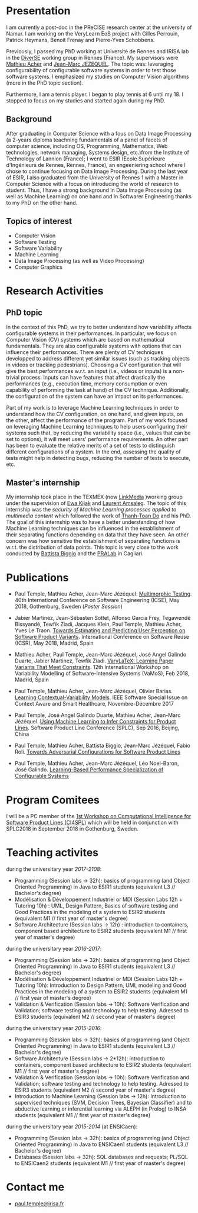 # Presentation

I am currently a post-doc in the PReCISE research center at the university of Namur.
I am working on the VeryLearn EoS project with Gilles Perrouin, Patrick Heymans, Benoit Frenay and Pierre-Yves Schobbens.

Previously, I passed my PhD working at Université de Rennes and IRISA lab in the [DiverSE](http://diverse.irisa.fr/) working group in Rennes (France).
My supervisors were [Mathieu Acher](http://www.mathieuacher.com/) and [Jean-Marc JEZEQUEL](http://people.irisa.fr/Jean-Marc.Jezequel/).
The topic was: leveraging configurability of configurable software systems in order to test those software systems.
I emphasized my studies on Computer Vision algorithms (more in the PhD topic section).

Furthermore, I am a tennis player. I began to play tennis at 6 until my 18. I stopped to focus on my studies and started again during my PhD.

## Background

After graduating in Computer Science with a fous on Data Image Processing (a 2-years diploma teachning fundamentals of a panel of facets of computer science, including OS, Programming, Mathematics, Web technologies, network managing, Systems design, etc.)from the Institute of Technology of Lannion (France); I went to ESIR (Ecole Supérieure d'Ingénieurs de Rennes, Rennes, France), an engeeniering school where I chose to continue focusing on Data Image Processing.
During the last year of ESIR, I also graduated from the University of Rennes 1 with a Master in Computer Science with a focus on introducing the world of research to student.
Thus, I have a strong background in Data Image Processing (as well as Machine Learning) on one hand and in Softwarer Engineering thanks to my PhD on the other hand.

## Topics of interest
* Computer Vision
* Software Testing
* Software Variability
* Machine Learning
* Data Image Processing (as well as Video Processing)
* Computer Graphics


# Research Activities

## PhD topic

In the context of this PhD, we try to better understand how variability affects configurable systems in their performances.
In particular, we focus on Computer Vision (CV) systems which are based on mathematical fundamentals.
They are also configurable systems with options that can influence their performances.
There are plenty of CV techniques developped to address different yet similar issues (such as tracking objects in videos or tracking pedestrians).
Choosing a CV configuration that will give the best performances w.r.t. an input (i.e., videos or inputs) is a non-trivial process. Inputs can have features that affect drastically the performances (e.g., execution time, memory consumption or even capability of performing the task at hand) of the CV technique.
Additionally, the configuration of the system can have an impact on its performances.

Part of my work is to leverage Machine Learning techniques in order to understand how the CV configuration, on one hand, and given inputs, on the other, affect the performance of the program.
Part of my work focused on leveraging Machine Learning techniques to help users configuring their systems such that, by reducing the variability space (i.e., values that can be set to options), it will meet users' performance requirements.
An other part has been to evaluate the relative merits of a set of tests to distinguish different configurations of a system.
In the end, assessing the quality of tests might help in detecting bugs, reducing the number of tests to execute, etc.

## Master's internship

My internship took place in the TEXMEX (now [LinkMedia](http://www-linkmedia.irisa.fr/) )working group under the supervision of [Ewa Kijak](http://www.irisa.fr/texmex/Ewa.Kijak/index_en.php) and [Laurent Amsaleg](http://people.rennes.inria.fr/Laurent.Amsaleg/).
The topic of this internship was the _security of Machine Learning processes applied to multimedia content_ which followed the work of [Thanh-Toan Do](https://sites.google.com/site/thanhtoando2212/) and his PhD.
The goal of this internship was to have a better understanding of how Machine Learning techniques can be influenced in the establishment of their separating functions depending on data that they have seen.
An other concern was how sensitive the establishment of separating functions is w.r.t. the distribution of data points.
This topic is very close to the work conducted by [Battista Biggio](https://pralab.diee.unica.it/en/BattistaBiggio) and the [PRALab](http://pralab.diee.unica.it/en) in Cagliari.


# Publications

* Paul Temple, Mathieu Acher, Jean-Marc Jézéquel. [Multimorphic Testing](https://hal.inria.fr/hal-01730163/). 40th International Conference on Software Engineering (ICSE), May 2018, Gothenburg, Sweden  (*Poster Session*)

* Jabier Martinez, Jean-Sébasten Sottet, Alfonso Garcia Frey, Tegawendé Bissyandé, Tewfik Ziadi, Jacques Klein, Paul Temple, Mathieu Acher, Yves Le Traon. [Towards Estimating and Predicting User Perception on Software Product Variants](http://hal.upmc.fr/hal-01720519). International Conference on Software Reuse (ICSR), May 2018, Madrid, Spain

* Mathieu Acher, Paul Temple, Jean-Marc Jézéquel, José Angel Galindo Duarte, Jabier Martinez, Tewfik Ziadi. [VaryLaTeX: Learning Paper Variants That Meet Constraints](https://hal.inria.fr/hal-01659161). 12th International Workshop on Variability Modelling of Software-Intensive Systems (VaMoS), Feb 2018, Madrid, Spain

* Paul Temple, Mathieu Acher, Jean-Marc Jézéquel, Olivier Barias. [Learning Contextual-Variability Models](http://resolver.ebscohost.com/openurl?sid=google&auinit=P&aulast=Temple&atitle=Learning+Contextual-Variability+Models&id=doi%3a10.1109%2fMS.2017.4121211&site=ftf-live). IEEE Software Special Issue on Context Aware and Smart Healthcare, Novembre-Décembre 2017

* Paul Temple, José Angel Galindo Duarte, Mathieu Acher, Jean-Marc Jézéquel. [Using Machine Learning to Infer Constraints for Product Lines](https://hal.inria.fr/hal-01323446). Software Product Line Conference (SPLC), Sep 2016, Beijing, China

* Paul Temple, Mathieu Acher, Battista Biggio, Jean-Marc Jézéquel, Fabio Roli. [Towards Adversarial Configurations for Software Product Lines](https://arxiv.org/abs/1805.12021)

* Paul Temple, Mathieu Acher, Jean-Marc Jézéquel, Léo Noel-Baron, José Galindo. [Learning-Based Performance Specialization of Configurable Systems](https://hal.inria.fr/hal-01467299)

# Program Comitees

I will be a PC member of the [1st Workshop on Computational Intelligence for Software Product Lines (CI4SPL)](https://ci4spl.github.io/) which will be held in conjunction with SPLC2018 in September 2018 in Gothenburg, Sweden.

# Teaching activites

during the universitary year *2017-2108*:
   * Programming (Session labs -> 32h): basics of programming (and Object Oriented Programming) in Java to ESIR1 students (equivalent L3 // Bachelor's degree)
   * Modélisation & Développement Industriel or MDI (Session Labs 12h + Tutoring 10h) : UML, Design Pattern, Basics of software testing and Good Practices in the modeling of a system to ESIR2 students (equivalent M1 // first year of master's degree)
   * Software Architecture (Session labs -> 12h) : introduction to containers, component based architecture to ESIR2 students (equivalent M1 // first year of master's degree)

during the universitary year *2016-2017*:
   * Programming (Session labs -> 32h): basics of programming (and Object Oriented Programming) in Java to ESIR1 students (equivalent L3 // Bachelor's degree)
   * Modélisation & Développement Industriel or MDI (Session Labs 12h + Tutoring 10h): Introduction to Design Pattern, UML modeling and Good Practices in the modeling of a system to ESIR2 students (equivalent M1 // first year of master's degree)
   * Validation & Verification (Session labs -> 10h): Software Verification and Validation; software testing and technology to help testing. Adressed to ESIR3 students (equivalent M2 // second year of master's degree)

during the universitary year *2015-2016*:
   * Programming (Session labs -> 32h): basics of programming (and Object Oriented Programming) in Java to ESIR1 students (equivalent L3 // Bachelor's degree)
   * Software Architecture (Session labs -> 2*12h): introduction to containers, component based architecture to ESIR2 students (equivalent M1 // first year of master's degree)
   * Validation & Verification (Session labs -> 10h): Software Verification and Validation; software testing and technology to help testing. Adressed to ESIR3 students (equivalent M2 // second year of master's degree)
   * Introduction to Machine Learning (Session labs -> 12h): Introduction to supervised techniques (SVM, Decision Trees, Bayesian Classifier) and to abductive learning or inferential learning via ALEPH (in Prolog) to INSA students (equivalent M1 // first year of master's degree)

during the universitary year *2015-2014* (at ENSICaen):
   * Programming (Session labs -> 32h): basics of programming (and Object Oriented Programming) in Java to ENSICaen1 students (equivalent L3 // Bachelor's degree)
   * Databases (Session labs -> 32h): SQL databases and requests; PL/SQL to ENSICaen2 students (equivalent M1 // first year of master's degree)
# Contact me
* paul.temple@irisa.fr
